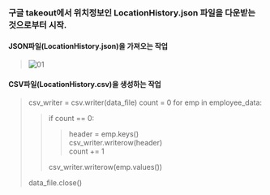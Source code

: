 
### 구글 takeout에서 위치정보인 LocationHistory.json 파일을 다운받는 것으로부터 시작.

#### JSON파일(LocationHistory.json)을 가져오는 작업
> ![01](https://user-images.githubusercontent.com/66988643/86301185-21d8b300-bc40-11ea-81b5-baf547e5b9a3.PNG)

#### CSV파일(LocationHistory.csv)을 생성하는 작업

> csv_writer = csv.writer(data_file)
> count = 0
> for emp in employee_data:
>    > if count == 0:      
>    >    > header = emp.keys()  
>    >    > csv_writer.writerow(header)  
>    >    > count += 1
>    > 
>    > csv_writer.writerow(emp.values())  
> 
> data_file.close()  

####
